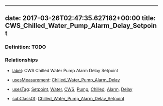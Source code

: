 
---
date: 2017-03-26T02:47:35.627182+00:00
title: CWS_Chilled_Water_Pump_Alarm_Delay_Setpoint
---
### Definition: TODO

### Relationships

* [label](http://www.w3.org/2000/01/rdf-schema#label): CWS Chilled Water Pump Alarm Delay Setpoint

* [usesMeasurement](https://brickschema.org/schema/1.0/BrickFrame#usesMeasurement): [Chilled_Water_Pump_Alarm_Delay](https://brickschema.org/schema/1.0/Brick#Chilled_Water_Pump_Alarm_Delay)

* [usesTag](https://brickschema.org/schema/1.0/BrickFrame#usesTag): [Setpoint](https://brickschema.org/schema/1.0/BrickTag#Setpoint), [Water](https://brickschema.org/schema/1.0/BrickTag#Water), [CWS](https://brickschema.org/schema/1.0/BrickTag#CWS), [Pump](https://brickschema.org/schema/1.0/BrickTag#Pump), [Chilled](https://brickschema.org/schema/1.0/BrickTag#Chilled), [Alarm](https://brickschema.org/schema/1.0/BrickTag#Alarm), [Delay](https://brickschema.org/schema/1.0/BrickTag#Delay)

* [subClassOf](http://www.w3.org/2000/01/rdf-schema#subClassOf): [Chilled_Water_Pump_Alarm_Delay_Setpoint](https://brickschema.org/schema/1.0/Brick#Chilled_Water_Pump_Alarm_Delay_Setpoint)
